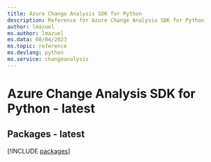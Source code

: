 ```yaml
---
title: Azure Change Analysis SDK for Python
description: Reference for Azure Change Analysis SDK for Python
author: lmazuel
ms.author: lmazuel
ms.data: 08/04/2023
ms.topic: reference
ms.devlang: python
ms.service: changeanalysis
---
```

# Azure Change Analysis SDK for Python - latest
## Packages - latest
[!INCLUDE [packages](change-analysis-index.md)]